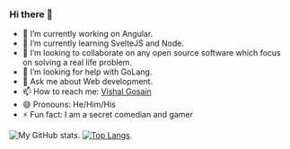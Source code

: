 ### Hi there 👋

- 🔭 I’m currently working on Angular.
- 🌱 I’m currently learning SvelteJS and Node.
- 👯 I’m looking to collaborate on any open source software which focus on solving a real life problem.
- 🤔 I’m looking for help with GoLang.
- 💬 Ask me about Web development.
- 📫 How to reach me: [Vishal Gosain](https://twitter.com/vishugosain)
- 😄 Pronouns: He/Him/His
- ⚡ Fun fact: I am a secret comedian and gamer

![My GitHub stats](https://github-readme-stats.vercel.app/api?username=vishugosain&show_icons=true&theme=algolia&count_private=true). 
[![Top Langs](https://github-readme-stats.vercel.app/api/top-langs/?username=vishugosain&layout=compact)](https://github.com/anuraghazra/github-readme-stats). 
